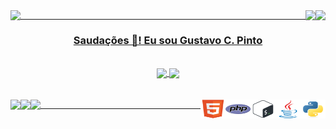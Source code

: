 <div align="center">
  <a href="https://www.reddit.com/r/unixporn/"><img align="left" src="https://img.shields.io/badge/unixporn ❤️-56347C?style=for-the-badge&logo=linux&logoColor=white"/>
  <a href="mailto:gustavocastag32@gmail.com"><img align="right" src="https://img.shields.io/badge/Gmail-D14836?style=for-the-badge&logo=gmail&logoColor=white"/>
  <a href="https://www.instagram.com/gusta.castag"><img align="right" src="https://img.shields.io/badge/Instagram-E4405F?style=for-the-badge&logo=instagram&logoColor=white"/>
</div><hr>
 
<div align="center">
  <h3>Saudações 🖖! Eu sou Gustavo C. Pinto</h3></br>
  <img height="190em" align="center" src="https://github-readme-streak-stats.herokuapp.com/?user=Gubriel&theme=gotham" />
  <img height="190em" align="center" src="https://github-readme-stats.vercel.app/api/top-langs/?username=Gubriel&theme=gotham" />
</div></br>

<div align="center"></br>
  <a href="https://developer.android.com/"><img align="left" src="https://img.shields.io/badge/Android_Studio-107C10?style=for-the-badge&logo=android-studio&logoColor=white" target="_blank" /></a>
  <a href="https://www.djangoproject.com/"><img align="left" src="https://img.shields.io/badge/Django-092E20?style=for-the-badge&logo=django&logoColor=green" target="_blank" /></a>
  <a href="https://laravel.com/"><img align="left" src="https://img.shields.io/badge/Laravel-FF2D20?style=for-the-badge&logo=laravel&logoColor=white" target="_blank" /></a>
  <img align="right" height="30" width="40" src="https://raw.githubusercontent.com/devicons/devicon/master/icons/python/python-original.svg" />
  <img align="right" height="30" width="40" src="https://raw.githubusercontent.com/devicons/devicon/master/icons/java/java-original.svg" />
  <img align="right" height="30" width="40" src="https://raw.githubusercontent.com/devicons/devicon/master/icons/bash/bash-original.svg" />
  <img align="right" height="30" width="40" src="https://raw.githubusercontent.com/devicons/devicon/master/icons/php/php-original.svg" />
  <img align="right" height="30" width="40" src="https://raw.githubusercontent.com/devicons/devicon/master/icons/html5/html5-original.svg" />
</div><hr>
